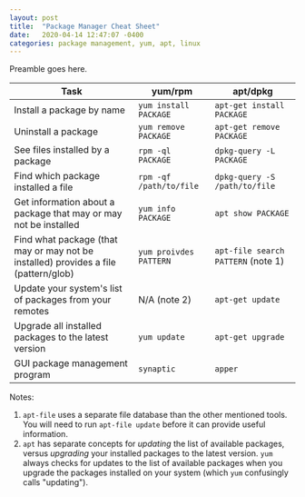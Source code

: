 ```yaml
---
layout: post
title:  "Package Manager Cheat Sheet"
date:   2020-04-14 12:47:07 -0400
categories: package management, yum, apt, linux
---
```

Preamble goes here.

| Task                              | yum/rpm               | apt/dpkg                  |
| ---                               | ---                   | ---                       |
| Install a package by name         | `yum install PACKAGE`     | `apt-get install PACKAGE`     |
| Uninstall a package               | `yum remove PACKAGE`      | `apt-get remove PACKAGE`      |
| See files installed by a package  | `rpm -ql PACKAGE`         | `dpkg-query -L PACKAGE`       |
| Find which package installed a file | `rpm -qf /path/to/file` | `dpkg-query -S /path/to/file` |
| Get information about a package that may or may not be installed | `yum info PACKAGE` | `apt show PACKAGE` |
| Find what package (that may or may not be installed) provides a file (pattern/glob) | `yum proivdes PATTERN` | `apt-file search PATTERN` (note 1) |
| Update your system's list of packages from your remotes | N/A (note 2) | `apt-get update`      |
| Upgrade all installed packages to the latest version | `yum update` | `apt-get upgrade` |
| GUI package management program    | `synaptic`            | `apper`                   |

Notes:

1. `apt-file` uses a separate file database than the other mentioned tools. You will need to run `apt-file update` before it can provide useful information.
2.  `apt` has separate concepts for _updating_ the list of available packages, versus _upgrading_ your installed packages to the latest version. `yum` always checks for updates to the list of available packages when you upgrade the packages installed on your system (which `yum` confusingly calls "updating").
